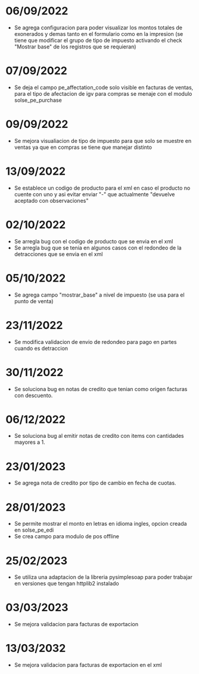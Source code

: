 # 06/09/2022 
* Se agrega configuracion para poder visualizar los montos totales de exonerados y demas tanto en el formulario como en la impresion (se tiene que modificar el grupo de tipo de impuesto activando el check "Mostrar base" de los registros que se requieran)

# 07/09/2022
* Se deja el campo pe_affectation_code solo visible en facturas de ventas, para el tipo de afectacion de igv para compras se menaje con el modulo solse_pe_purchase

# 09/09/2022
* Se mejora visualiacion de tipo de impuesto para que solo se muestre en ventas ya que en compras se tiene que manejar distinto

# 13/09/2022
* Se establece un codigo de producto para el xml en caso el producto no cuente con uno y asi evitar enviar "-" que actualmente "devuelve aceptado con observaciones"

# 02/10/2022
* Se arregla bug con el codigo de producto que se envia en el xml
* Se arregla bug que se tenia en algunos casos con el redondeo de la detracciones que se envia en el xml

# 05/10/2022
* Se agrega campo "mostrar_base" a nivel de impuesto (se usa para el punto de venta)

# 23/11/2022
* Se modifica validacion de envio de redondeo para pago en partes cuando es detraccion

# 30/11/2022
* Se soluciona bug en notas de credito que tenian como origen facturas con descuento.


# 06/12/2022
* Se soluciona bug al emitir notas de credito con items con cantidades mayores a 1.

# 23/01/2023
* Se agrega nota de credito por tipo de cambio en fecha de cuotas.

# 28/01/2023
* Se permite mostrar el monto en letras en idioma ingles, opcion creada en solse_pe_edi
* Se crea campo para modulo de pos offline

# 25/02/2023
* Se utiliza una adaptacion de la libreria pysimplesoap para poder trabajar en versiones que tengan httplib2 instalado

# 03/03/2023
* Se mejora validacion para facturas de exportacion

# 13/03/2032
* Se mejora validacion para facturas de exportacion en el xml